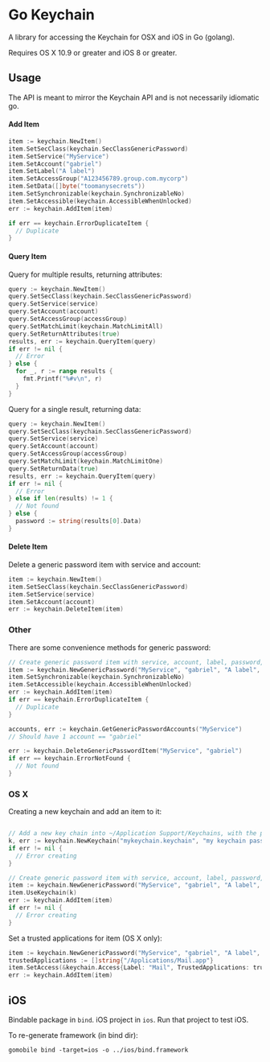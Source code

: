 # Go Keychain

A library for accessing the Keychain for OSX and iOS in Go (golang).

Requires OS X 10.9 or greater and iOS 8 or greater.

## Usage

The API is meant to mirror the Keychain API and is not necessarily idiomatic go.

#### Add Item

```go
item := keychain.NewItem()
item.SetSecClass(keychain.SecClassGenericPassword)
item.SetService("MyService")
item.SetAccount("gabriel")
item.SetLabel("A label")
item.SetAccessGroup("A123456789.group.com.mycorp")
item.SetData([]byte("toomanysecrets"))
item.SetSynchronizable(keychain.SynchronizableNo)
item.SetAccessible(keychain.AccessibleWhenUnlocked)
err := keychain.AddItem(item)

if err == keychain.ErrorDuplicateItem {
  // Duplicate
}
```

#### Query Item

Query for multiple results, returning attributes:

```go
query := keychain.NewItem()
query.SetSecClass(keychain.SecClassGenericPassword)
query.SetService(service)
query.SetAccount(account)
query.SetAccessGroup(accessGroup)
query.SetMatchLimit(keychain.MatchLimitAll)
query.SetReturnAttributes(true)
results, err := keychain.QueryItem(query)
if err != nil {
  // Error
} else {
  for _, r := range results {
    fmt.Printf("%#v\n", r)
  }
}
```

Query for a single result, returning data:

```go
query := keychain.NewItem()
query.SetSecClass(keychain.SecClassGenericPassword)
query.SetService(service)
query.SetAccount(account)
query.SetAccessGroup(accessGroup)
query.SetMatchLimit(keychain.MatchLimitOne)
query.SetReturnData(true)
results, err := keychain.QueryItem(query)
if err != nil {
  // Error
} else if len(results) != 1 {
  // Not found
} else {
  password := string(results[0].Data)
}
```

#### Delete Item

Delete a generic password item with service and account:

```go
item := keychain.NewItem()
item.SetSecClass(keychain.SecClassGenericPassword)
item.SetService(service)
item.SetAccount(account)
err := keychain.DeleteItem(item)
```

### Other

There are some convenience methods for generic password:

```go
// Create generic password item with service, account, label, password, access group
item := keychain.NewGenericPassword("MyService", "gabriel", "A label", []byte("toomanysecrets"), "A123456789.group.com.mycorp")
item.SetSynchronizable(keychain.SynchronizableNo)
item.SetAccessible(keychain.AccessibleWhenUnlocked)
err := keychain.AddItem(item)
if err == keychain.ErrorDuplicateItem {
  // Duplicate
}

accounts, err := keychain.GetGenericPasswordAccounts("MyService")
// Should have 1 account == "gabriel"

err := keychain.DeleteGenericPasswordItem("MyService", "gabriel")
if err == keychain.ErrorNotFound {
  // Not found
}
```

### OS X

Creating a new keychain and add an item to it:

```go

// Add a new key chain into ~/Application Support/Keychains, with the provided password
k, err := keychain.NewKeychain("mykeychain.keychain", "my keychain password", false)
if err != nil {
  // Error creating
}

// Create generic password item with service, account, label, password, access group
item := keychain.NewGenericPassword("MyService", "gabriel", "A label", []byte("toomanysecrets"), "A123456789.group.com.mycorp")
item.UseKeychain(k)
err := keychain.AddItem(item)
if err != nil {
  // Error creating
}
```

Set a trusted applications for item (OS X only):

```go
item := keychain.NewGenericPassword("MyService", "gabriel", "A label", []byte("toomanysecrets"), "A123456789.group.com.mycorp")
trustedApplications := []string{"/Applications/Mail.app"}
item.SetAccess(&keychain.Access{Label: "Mail", TrustedApplications: trustedApplications})
err := keychain.AddItem(item)
```

## iOS

Bindable package in `bind`. iOS project in `ios`. Run that project to test iOS.

To re-generate framework (in bind dir):

```
gomobile bind -target=ios -o ../ios/bind.framework
```

